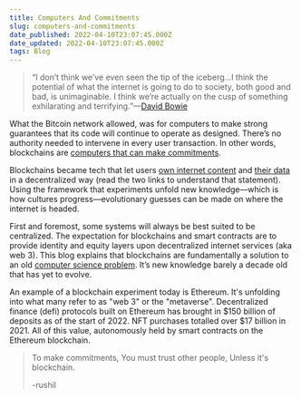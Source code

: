 ```yaml
---
title: Computers And Commitments
slug: computers-and-commitments
date_published: 2022-04-10T23:07:45.000Z
date_updated: 2022-04-10T23:07:45.000Z
tags: Blog
---
```


> “I don’t think we’ve even seen the tip of the iceberg…I think the potential of what the internet is going to do to society, both good and bad, is unimaginable. I think we’re actually on the cusp of something exhilarating and terrifying.”––[David Bowie](https://twitter.com/CaliPnL/status/1449195966720929794?s=20&amp;t=6wfi8eobG1PM8VqwmBWPMA)

What the Bitcoin network allowed, was for computers to make strong guarantees that its code will continue to operate as designed. There’s no authority needed to intervene in every user transaction. In other words, blockchains are [computers that can make commitments](https://cdixon.org/2020/01/26/computers-that-can-make-commitments).

Blockchains became tech that let users [own internet content](__GHOST_URL__/the-creator-economy-today-vs-2025/) and [their data](__GHOST_URL__/the-internet-as-your-resume/) in a decentralized way (read the two links to understand that statement). Using the framework that experiments unfold new knowledge––which is how cultures progress––evolutionary guesses can be made on where the internet is headed.

First and foremost, some systems will always be best suited to be centralized. The expectation for blockchains and smart contracts are to provide identity and equity layers upon decentralized internet services (aka web 3). This blog explains that blockchains are fundamentally a solution to an old [computer science problem](https://river.com/learn/what-is-the-byzantine-generals-problem/). It’s new knowledge barely a decade old that has yet to evolve. 

An example of a blockchain experiment today is Ethereum. It's unfolding into what many refer to as "web 3" or the "metaverse". Decentralized finance (defi) protocols built on Ethereum has brought in $150 billion of deposits as of the start of 2022. NFT purchases totalled over $17 billion in 2021. All of this value, autonomously held by smart contracts on the Ethereum blockchain.

> To make commitments,
> You must trust other people,
> Unless it's blockchain.
> 
> -rushil
